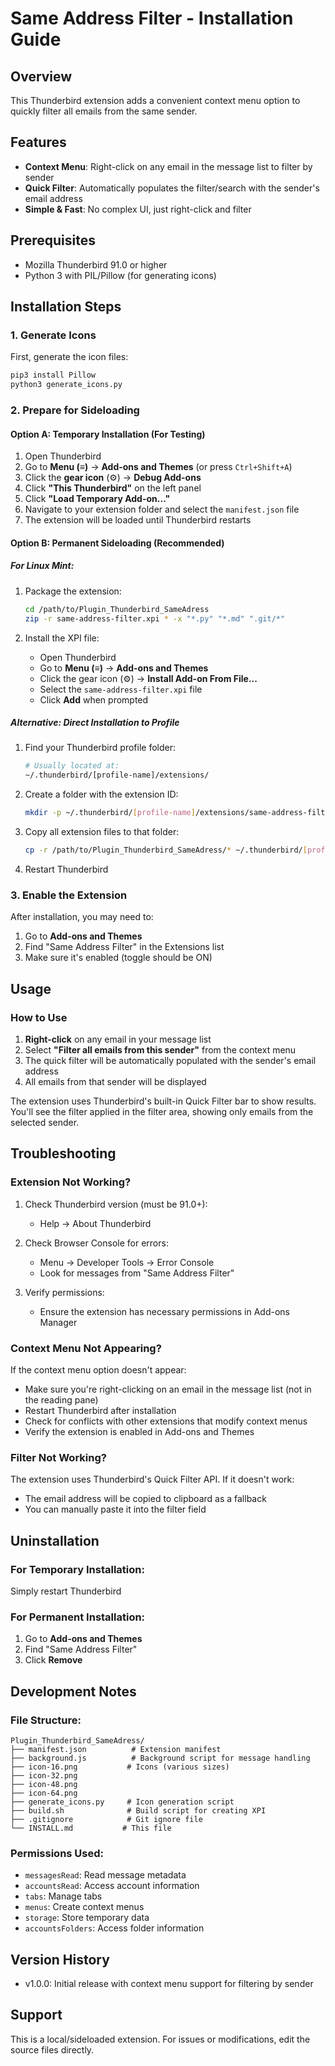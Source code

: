 # Same Address Filter - Installation Guide

## Overview

This Thunderbird extension adds a convenient context menu option to quickly filter all emails from the same sender.

## Features

- **Context Menu**: Right-click on any email in the message list to filter by sender
- **Quick Filter**: Automatically populates the filter/search with the sender's email address
- **Simple & Fast**: No complex UI, just right-click and filter

## Prerequisites

- Mozilla Thunderbird 91.0 or higher
- Python 3 with PIL/Pillow (for generating icons)

## Installation Steps

### 1. Generate Icons

First, generate the icon files:

```bash
pip3 install Pillow
python3 generate_icons.py
```

### 2. Prepare for Sideloading

#### Option A: Temporary Installation (For Testing)

1. Open Thunderbird
2. Go to **Menu (≡)** → **Add-ons and Themes** (or press `Ctrl+Shift+A`)
3. Click the **gear icon** (⚙) → **Debug Add-ons**
4. Click **"This Thunderbird"** on the left panel
5. Click **"Load Temporary Add-on..."**
6. Navigate to your extension folder and select the `manifest.json` file
7. The extension will be loaded until Thunderbird restarts

#### Option B: Permanent Sideloading (Recommended)

##### For Linux Mint:

1. Package the extension:

   ```bash
   cd /path/to/Plugin_Thunderbird_SameAdress
   zip -r same-address-filter.xpi * -x "*.py" "*.md" ".git/*"
   ```

2. Install the XPI file:
   - Open Thunderbird
   - Go to **Menu (≡)** → **Add-ons and Themes**
   - Click the gear icon (⚙) → **Install Add-on From File...**
   - Select the `same-address-filter.xpi` file
   - Click **Add** when prompted

##### Alternative: Direct Installation to Profile

1. Find your Thunderbird profile folder:

   ```bash
   # Usually located at:
   ~/.thunderbird/[profile-name]/extensions/
   ```

2. Create a folder with the extension ID:

   ```bash
   mkdir -p ~/.thunderbird/[profile-name]/extensions/same-address-filter@local
   ```

3. Copy all extension files to that folder:

   ```bash
   cp -r /path/to/Plugin_Thunderbird_SameAdress/* ~/.thunderbird/[profile-name]/extensions/same-address-filter@local/
   ```

4. Restart Thunderbird

### 3. Enable the Extension

After installation, you may need to:

1. Go to **Add-ons and Themes**
2. Find "Same Address Filter" in the Extensions list
3. Make sure it's enabled (toggle should be ON)

## Usage

### How to Use

1. **Right-click** on any email in your message list
2. Select **"Filter all emails from this sender"** from the context menu
3. The quick filter will be automatically populated with the sender's email address
4. All emails from that sender will be displayed

The extension uses Thunderbird's built-in Quick Filter bar to show results. You'll see the filter applied in the filter area, showing only emails from the selected sender.

## Troubleshooting

### Extension Not Working?

1. Check Thunderbird version (must be 91.0+):

   - Help → About Thunderbird

2. Check Browser Console for errors:

   - Menu → Developer Tools → Error Console
   - Look for messages from "Same Address Filter"

3. Verify permissions:
   - Ensure the extension has necessary permissions in Add-ons Manager

### Context Menu Not Appearing?

If the context menu option doesn't appear:

- Make sure you're right-clicking on an email in the message list (not in the reading pane)
- Restart Thunderbird after installation
- Check for conflicts with other extensions that modify context menus
- Verify the extension is enabled in Add-ons and Themes

### Filter Not Working?

The extension uses Thunderbird's Quick Filter API. If it doesn't work:

- The email address will be copied to clipboard as a fallback
- You can manually paste it into the filter field

## Uninstallation

### For Temporary Installation:

Simply restart Thunderbird

### For Permanent Installation:

1. Go to **Add-ons and Themes**
2. Find "Same Address Filter"
3. Click **Remove**

## Development Notes

### File Structure:

```
Plugin_Thunderbird_SameAdress/
├── manifest.json          # Extension manifest
├── background.js          # Background script for message handling
├── icon-16.png           # Icons (various sizes)
├── icon-32.png
├── icon-48.png
├── icon-64.png
├── generate_icons.py     # Icon generation script
├── build.sh              # Build script for creating XPI
├── .gitignore            # Git ignore file
└── INSTALL.md           # This file
```

### Permissions Used:

- `messagesRead`: Read message metadata
- `accountsRead`: Access account information
- `tabs`: Manage tabs
- `menus`: Create context menus
- `storage`: Store temporary data
- `accountsFolders`: Access folder information

## Version History

- v1.0.0: Initial release with context menu support for filtering by sender

## Support

This is a local/sideloaded extension. For issues or modifications, edit the source files directly.
